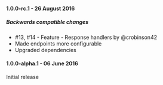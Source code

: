 #### 1.0.0-rc.1 - 26 August 2016

##### Backwards compatible changes
- #13, #14 - Feature - Response handlers by @crobinson42
- Made endpoints more configurable
- Upgraded dependencies

#### 1.0.0-alpha.1 - 06 June 2016

Initial release
